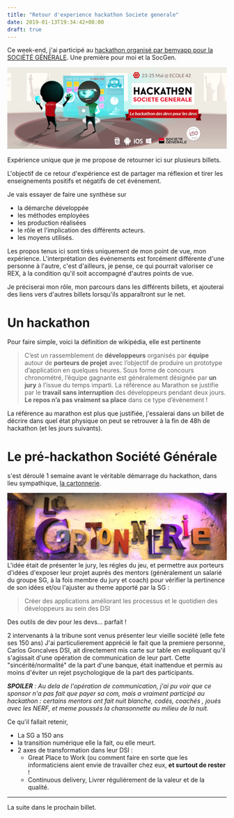 ```yaml
---
title: "Retour d'experience hackathon Societe generale"
date: 2019-01-13T19:34:42+08:00
draft: true
---
```


Ce week-end, j'ai participé au [hackathon organisé par bemyapp pour la SOCIÉTÉ GÉNÉRALE](http://hackathonsg.bemyapp.com/).
Une première pour moi et la SocGen.

![](/content/images/2014/May/hackhatonsg.png)


Expérience unique que je me propose de retourner ici sur plusieurs billets.

L'objectif de ce retour d'expérience est de partager ma réflexion et tirer les enseignements positifs et négatifs de cet événement.

Je vais essayer de faire une synthèse sur 

* la démarche développée
* les méthodes employées
* les production réalisées
* le rôle et l'implication des différents acteurs.
* les moyens utilisés.

Les propos tenus ici sont tirés uniquement de mon point de vue, mon expérience.
L'interprétation des événements est forcément différente d'une personne à l'autre, c'est d'ailleurs, je pense, ce qui pourrait valoriser ce REX, à la condition qu'il soit accompagné d'autres points de vue. 

Je préciserai mon rôle, mon parcours dans les différents billets, et ajouterai des liens vers d'autres billets lorsqu'ils apparaîtront sur le net.

# Un hackathon
Pour faire simple, voici la définition de wikipédia, elle est pertinente

> C’est un rassemblement de **développeurs** organisés par **équipe** autour de **porteurs de projet** avec l’objectif de produire un prototype d’application en quelques heures. Sous forme de concours chronométré, l’équipe gagnante est généralement désignée par **un jury** à l’issue du temps imparti. La référence au Marathon se justifie par le **travail sans interruption** des développeurs pendant deux jours. **Le repos n’a pas vraiment sa place** dans ce type d’évènement !

La référence au marathon est plus que justifiée, j'essaierai dans un billet de décrire dans quel état physique on peut se retrouver à la fin de 48h de hackathon (et les jours suivants).


# Le pré-hackathon Société Générale
s'est déroulé 1 semaine avant le véritable démarrage du hackathon, dans lieu sympathique, [la cartonnerie](http://www.lacartonnerieparis.com).

![](/content/images/2014/May/Capture-db--C-cran-2014-05-28-C--13-26-24.png)
L'idée était de présenter le jury, les régles du jeu, et permettre aux porteurs d'idées d'exposer leur projet auprés des mentors (généralement un salarié du groupe SG, à la fois membre du jury  et coach) pour vérifier la pertinence de son idées et/ou l'ajuster au theme apporté par la SG : 
> Créer des applications améliorant les processus et le quotidien des développeurs au sein des DSI

Des outils de dev pour les devs... parfait !

2 intervenants à la tribune sont venus présenter leur vieille société (elle fete ses 150 ans)
J'ai particulierement apprécié le fait que la premiere personne, Carlos Goncalves DSI, ait directement mis carte sur table en expliquant qu'il s'agissait d'une opération de communication de leur part.
Cette "sincérité/normalité" de la part d'une banque, était inattendue et permis au moins d'éviter un rejet psychologique de la part des participants. 

***SPOILER** : Au dela de l'opération de communication, j'ai pu voir que ce sponsor n'a pas fait que payer sa com, mais a vraiment participé au hackathon : certains mentors ont fait nuit blanche,  codés, coachés , joués avec les NERF, et meme poussés la chansonnette au milieu de la nuit.*

Ce qu'il fallait retenir,

* La SG a 150 ans
* la transition numérique elle la fait, ou elle meurt.
* 2 axes de transformation dans leur DSI :
  * Great Place to Work (ou comment faire en sorte que les informaticiens aient envie de travailler chez eux, **et surtout de rester** !
  * Continuous delivery, Livrer réguliérement de la valeur et de la qualité.

---
La suite dans le prochain billet.
